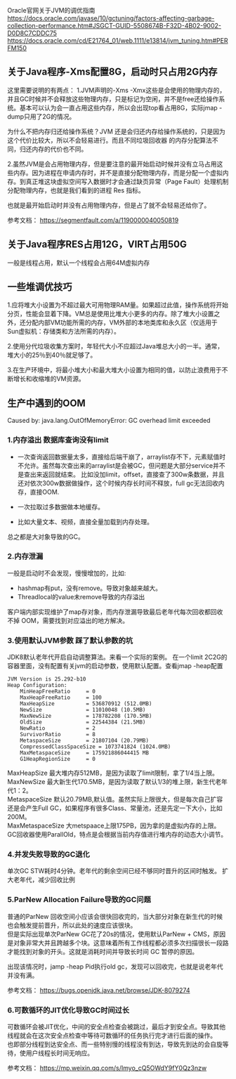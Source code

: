 
Oracle官网关于JVM的调优指南  
https://docs.oracle.com/javase/10/gctuning/factors-affecting-garbage-collection-performance.htm#JSGCT-GUID-5508674B-F32D-4B02-9002-D0D8C7CDDC75
https://docs.oracle.com/cd/E21764_01/web.1111/e13814/jvm_tuning.htm#PERFM150

## 关于Java程序-Xms配置8G，启动时只占用2G内存
这里需要说明的有两点：
1.JVM声明的-Xms -Xmx这些是会使用的物理内存的，并且GC时候并不会释放这些物理内存，只是标记为空闲，并不是free还给操作系统。基本可以认为会一直占用这些内存，所以会出现top看占用8G，实际jmap -dump只用了2G的情况。  

为什么不把内存归还给操作系统？JVM 还是会归还内存给操作系统的，只是因为这个代价比较大，所以不会轻易进行。而且不同垃圾回收器 的内存分配算法不同，归还内存的代价也不同。

2.虽然JVM是会占用物理内存，但是要注意的最开始启动时候并没有立马占用这些内存。因为进程在申请内存时，并不是直接分配物理内存，而是分配一个虚拟内存。到真正堆这块虚拟空间写入数据时才会通过缺页异常（Page Fault）处理机制分配物理内存，也就是我们看到的进程 Res 指标。  

也就是最开始启动时并没有占用物理内存，但是占了就不会轻易还给你了。

参考文档：
https://segmentfault.com/a/1190000040050819

## 关于Java程序RES占用12G，VIRT占用50G

一般是线程占用，默认一个线程会占用64M虚拟内存

## 一些堆调优技巧
1.应将堆大小设置为不超过最大可用物理RAM量。如果超过此值，操作系统将开始分页，性能会显着下降。VM总是使用比堆大小更多的内存。除了堆大小设置之外，还分配内部VM功能所需的内存，VM外部的本地类库和永久区（仅适用于Sun虚拟机：存储类和方法所需的内存）。

2.使用分代垃圾收集方案时，年轻代大小不应超过Java堆总大小的一半。通常，堆大小的25％到40％就足够了。

3.在生产环境中，将最小堆大小和最大堆大小设置为相同的值，以防止浪费用于不断增长和收缩堆的VM资源。


## 生产中遇到的OOM
Caused by: java.lang.OutOfMemoryError: GC overhead limit exceeded

### 1.内存溢出 数据库查询没有limit
* 一次查询返回数据量太多，直接给后端干崩了，arraylist存不下，元素赋值时不允许。虽然每次查出来的arraylist是会被GC，但问题是大部分service并不是查出来返回就结束。
比如没加limit，offset，直接查了300w条数据，并且还对依次300w数据做操作，这个时候内存长时间不释放，full gc无法回收内存，直接OOM.
  
* 一次拉取过多数据做本地缓存。

* 比如大量文本、视频，直接全量加载到内存处理。   

总之都是大对象导致的GC。

### 2.内存泄漏
一般是启动时不会发现，慢慢增加的，比如:
* hashmap有put，没有remove。导致对象越来越大。
* Threadlocal的value未remove导致的内存溢出

客户端内部实现维护了map存对象，而内存泄漏导致最后老年代每次回收都回收不掉 OOM，需要找到对应溢出的地方解决。

### 3.使用默认JVM参数 踩了默认参数的坑
JDK8默认老年代开启自动调整算法。来看一个实际的案例。
在一个limit 2C2G的容器里面，没有配置有关jvm的启动参数，使用默认配置。查看jmap -heap配置
```text
JVM Version is 25.292-b10
Heap Configuration:
    MinHeapFreeRatio     = 0
    MaxHeapFreeRatio     = 100
    MaxHeapSize          = 536870912 (512.0MB)
    NewSize              = 11010048 (10.5MB)
    MaxNewSize           = 178782208 (170.5MB)
    OldSize              = 22544384 (21.5MB)
    NewRatio             = 2
    SurvivorRatio        = 8
    MetaspaceSize        = 21807104 (20.79MB)
    CompressedClassSpaceSize = 1073741824 (1024.0MB)
    MaxMetaspaceSize     = 175921886044415 MB
    G1HeapRegionSize     = 0
```

MaxHeapSize 最大堆内存512MB，是因为读取了limit限制，拿了1/4当上限。  
MaxNewSize  最大新生代170.5MB，是因为读取了默认1/3的堆上限，新生代老年代1：2。  
MetaspaceSize 默认20.79MB,默认值。虽然实际上限很大，但是每次自己扩容还是会产生Full GC，如果程序有很多Class、常量池，还是先定一下大小，比如200M。  
MaxMetaspaceSize 大metspaace上限175PB，因为拿的是虚拟内存的上限。  
GC回收器使用ParallOld，特点是会根据当前内存值进行堆内存的动态大小调节。  

### 4.并发失败导致的GC退化 
单次GC STW耗时4分钟。老年代的剩余空间已经不够同时晋升的区间时触发。 扩大老年代，减少回收比例


### 5.ParNew Allocation Failure导致的GC问题
普通的ParNew 回收空间小应该会很快回收完的，当大部分对象在新生代的时候也会触发提前晋升，所以此处的速度应该很块。  
但是实际出现单次ParNew GC花了20s的情况，使用默认ParNew + CMS，原因是对象非常大并且跨越多个块。这意味着所有工作线程都必须多次扫描很长一段路才能找到对象的开头。这就是消耗时间并导致长时间 GC 暂停的原因。

出现该情况时，jamp -heap Pid执行old gc，发现可以回收完，也就是说老年代并没有满。

参考文档： 
https://bugs.openjdk.java.net/browse/JDK-8079274

### 6.可数循环的JIT优化导致GC时间过长
可数循环会被JIT优化，中间的安全点检查会被跳过，最后才到安全点。导致其他线程就会在这次安全点检查中等待可数循环的任务执行完才进行后面的操作。  
也即部分线程到达安全点、而一些特别慢的线程没有到达，导致先到达的会自旋等待，使用户线程长时间无响应。

参考文档： 
https://mp.weixin.qq.com/s/Imyo_cQ5OWdY9fY0Qz3nzw



